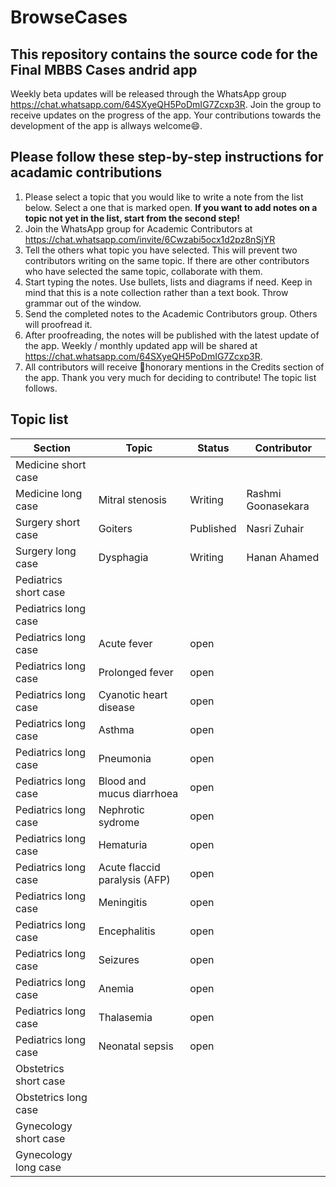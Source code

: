 # BrowseCases
This repository contains the source code for the Final MBBS Cases andrid app
-
Weekly beta updates will be released through the WhatsApp group https://chat.whatsapp.com/64SXyeQH5PoDmIG7Zcxp3R.
Join the group to receive updates on the progress of the app.
Your contributions towards the development of the app is allways welcome:smile:.

Please follow these step-by-step instructions for acadamic contributions
-
1.	Please select a topic that you would like to write a note from the list below. Select a one that is marked open. **If you want to add notes on a topic not yet in the list, start from the second step!**
2.	Join the WhatsApp group for Academic Contributors at https://chat.whatsapp.com/invite/6Cwzabi5ocx1d2pz8nSjYR 
3.	Tell the others what topic you have selected. This will prevent two contributors writing on the same topic. If there are other contributors who have selected the same topic, collaborate with them.
4.	Start typing the notes. Use bullets, lists and diagrams if need. Keep in mind that this is a note collection rather than a text book. Throw grammar out of the window.
5.	Send the completed notes to the Academic Contributors group. Others will proofread it.
6.	After proofreading, the notes will be published with the latest update of the app. Weekly / monthly updated app will be shared at https://chat.whatsapp.com/64SXyeQH5PoDmIG7Zcxp3R. 
7.	All contributors will receive :crown:honorary mentions in the Credits section of the app.
Thank you very much for deciding to contribute! The topic list follows.

Topic list
-
Section | Topic | Status |Contributor
------------ | ------------- |  ------------- | ----------
Medicine short case |   | 
Medicine long case | Mitral stenosis  |Writing  | Rashmi Goonasekara
Surgery short case | Goiters  | Published | Nasri Zuhair
Surgery long case |  Dysphagia |Writing |Hanan Ahamed
Pediatrics short case |   |
Pediatrics long case |   |
Pediatrics long case | Acute fever |  open
Pediatrics long case | Prolonged fever | open
Pediatrics long case | Cyanotic heart disease |open
Pediatrics long case | Asthma |open
Pediatrics long case | Pneumonia |open
Pediatrics long case | Blood and mucus diarrhoea |open
Pediatrics long case | Nephrotic sydrome |open
Pediatrics long case | Hematuria |open
Pediatrics long case | Acute flaccid paralysis (AFP) |open
Pediatrics long case | Meningitis |open
Pediatrics long case | Encephalitis |open
Pediatrics long case | Seizures |open
Pediatrics long case | Anemia |open
Pediatrics long case | Thalasemia |open
Pediatrics long case | Neonatal sepsis |open
Obstetrics short case |   | 
Obstetrics long case |   |
Gynecology short case |   |
Gynecology long case |  |

